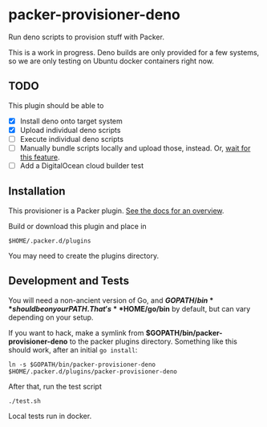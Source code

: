 # packer-provisioner-deno

Run deno scripts to provision stuff with Packer.

This is a work in progress. Deno builds are only provided for a few systems, so
we are only testing on Ubuntu docker containers right now.

## TODO

This plugin should be able to

- [x] Install deno onto target system
- [x] Upload individual deno scripts
- [ ] Execute individual deno scripts
- [ ] Manually bundle scripts locally and upload those, instead. Or, [wait for this feature](https://github.com/denoland/deno/issues/2357).
- [ ] Add a DigitalOcean cloud builder test

## Installation

This provisioner is a Packer plugin. [See the docs for an overview](https://www.packer.io/docs/extending/plugins.html#installing-plugins).

Build or download this plugin and place in

```
$HOME/.packer.d/plugins
```

You may need to create the plugins directory.


## Development and Tests

You will need a non-ancient version of Go, and **$GOPATH/bin** should be on your
PATH. That's **$HOME/go/bin** by default, but can vary depending on your setup.

If you want to hack, make a symlink from **$GOPATH/bin/packer-provisioner-deno**
to the packer plugins directory. Something like this should work, after an
initial `go install`:

```
ln -s $GOPATH/bin/packer-provisioner-deno $HOME/.packer.d/plugins/packer-provisioner-deno
```

After that, run the test script

```
./test.sh
```

Local tests run in docker.


